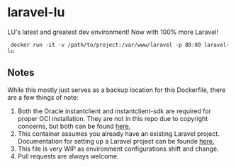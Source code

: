 # laravel-lu
LU's latest and greatest dev environment! Now with 100% more Laravel!

     docker run -it -v /path/to/project:/var/www/laravel -p 80:80 laravel-lu

## Notes
While this mostly just serves as a backup location for this Dockerfile, there are a few things of note:

1. Both the Oracle instantclient and instantclient-sdk are required for proper OCI installation. They are not in this repo due to copyright concerns, but both can be found [here.](http://www.oracle.com/technetwork/topics/linuxx86-64soft-092277.html)
2. This container assumes you already have an existing Laravel project. Documentation for setting up a Laravel project can be founde [here.](https://laravel.com/docs/5.4)
3. This file is very WIP as environment configurations shift and change.
4. Pull requests are always welcome.
